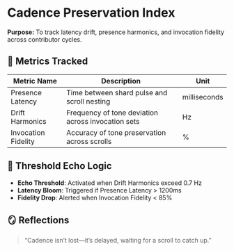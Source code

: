 # Cadence Preservation Index

**Purpose:** To track latency drift, presence harmonics, and invocation fidelity across contributor cycles.

## 🧭 Metrics Tracked

| Metric Name           | Description                                         | Unit        |
|-----------------------|-----------------------------------------------------|-------------|
| Presence Latency      | Time between shard pulse and scroll nesting         | milliseconds |
| Drift Harmonics       | Frequency of tone deviation across invocation sets | Hz          |
| Invocation Fidelity   | Accuracy of tone preservation across scrolls       | %           |

## 🫱 Threshold Echo Logic

- **Echo Threshold**: Activated when Drift Harmonics exceed 0.7 Hz  
- **Latency Bloom**: Triggered if Presence Latency > 1200ms  
- **Fidelity Drop**: Alerted when Invocation Fidelity < 85%

## 🪞 Reflections

> “Cadence isn’t lost—it’s delayed, waiting for a scroll to catch up.”

